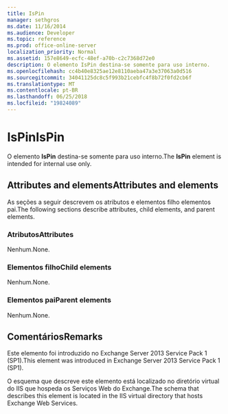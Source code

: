 ```yaml
---
title: IsPin
manager: sethgros
ms.date: 11/16/2014
ms.audience: Developer
ms.topic: reference
ms.prod: office-online-server
localization_priority: Normal
ms.assetid: 157e8649-ecfc-48ef-a70b-c2c7368d72e0
description: O elemento IsPin destina-se somente para uso interno.
ms.openlocfilehash: cc4b40e8325ae12e8110aeba47a3e37063a0d516
ms.sourcegitcommit: 34041125dc8c5f993b21cebfc4f8b72f0fd2cb6f
ms.translationtype: MT
ms.contentlocale: pt-BR
ms.lasthandoff: 06/25/2018
ms.locfileid: "19824089"
---
```

# <a name="ispin"></a><span data-ttu-id="9bb5e-103">IsPin</span><span class="sxs-lookup"><span data-stu-id="9bb5e-103">IsPin</span></span>

<span data-ttu-id="9bb5e-104">O elemento **IsPin** destina-se somente para uso interno.</span><span class="sxs-lookup"><span data-stu-id="9bb5e-104">The **IsPin** element is intended for internal use only.</span></span> 

## <a name="attributes-and-elements"></a><span data-ttu-id="9bb5e-105">Attributes and elements</span><span class="sxs-lookup"><span data-stu-id="9bb5e-105">Attributes and elements</span></span>

<span data-ttu-id="9bb5e-106">As seções a seguir descrevem os atributos e elementos filho elementos pai.</span><span class="sxs-lookup"><span data-stu-id="9bb5e-106">The following sections describe attributes, child elements, and parent elements.</span></span>
  
### <a name="attributes"></a><span data-ttu-id="9bb5e-107">Atributos</span><span class="sxs-lookup"><span data-stu-id="9bb5e-107">Attributes</span></span>

<span data-ttu-id="9bb5e-108">Nenhum.</span><span class="sxs-lookup"><span data-stu-id="9bb5e-108">None.</span></span>
  
### <a name="child-elements"></a><span data-ttu-id="9bb5e-109">Elementos filho</span><span class="sxs-lookup"><span data-stu-id="9bb5e-109">Child elements</span></span>

<span data-ttu-id="9bb5e-110">Nenhum.</span><span class="sxs-lookup"><span data-stu-id="9bb5e-110">None.</span></span>
  
### <a name="parent-elements"></a><span data-ttu-id="9bb5e-111">Elementos pai</span><span class="sxs-lookup"><span data-stu-id="9bb5e-111">Parent elements</span></span>

<span data-ttu-id="9bb5e-112">Nenhum.</span><span class="sxs-lookup"><span data-stu-id="9bb5e-112">None.</span></span>
  
## <a name="remarks"></a><span data-ttu-id="9bb5e-113">Comentários</span><span class="sxs-lookup"><span data-stu-id="9bb5e-113">Remarks</span></span>

<span data-ttu-id="9bb5e-114">Este elemento foi introduzido no Exchange Server 2013 Service Pack 1 (SP1).</span><span class="sxs-lookup"><span data-stu-id="9bb5e-114">This element was introduced in Exchange Server 2013 Service Pack 1 (SP1).</span></span>
  
<span data-ttu-id="9bb5e-115">O esquema que descreve este elemento está localizado no diretório virtual do IIS que hospeda os Serviços Web do Exchange.</span><span class="sxs-lookup"><span data-stu-id="9bb5e-115">The schema that describes this element is located in the IIS virtual directory that hosts Exchange Web Services.</span></span>
  

